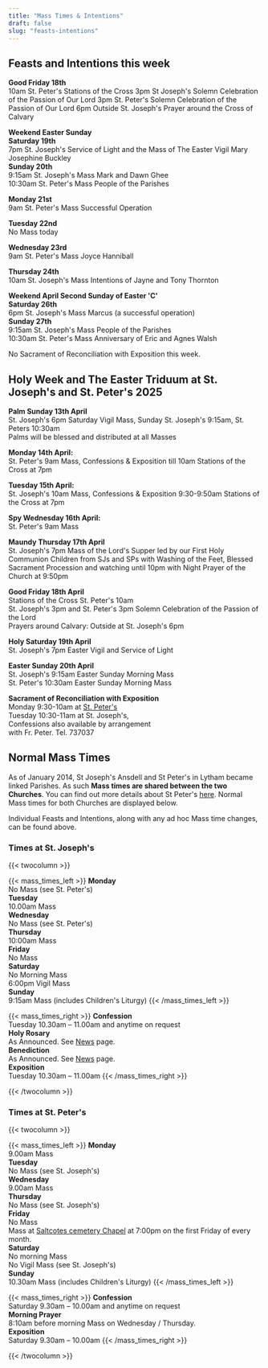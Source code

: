 ```yaml
---
title: "Mass Times & Intentions"
draft: false
slug: "feasts-intentions"
---
```


## Feasts and Intentions this week  

**Good Friday 18th**  
10am St. Peter's Stations of the Cross
3pm St Joseph's Solemn Celebration of the Passion of Our Lord
3pm St. Peter's Solemn Celebration of the Passion of Our Lord
6pm Outside St. Joseph's Prayer around the Cross of Calvary

**Weekend Easter Sunday**  
**Saturday 19th**  
7pm St. Joseph's Service of Light and the Mass of The Easter Vigil Mary Josephine Buckley  
**Sunday 20th**  
9:15am St. Joseph's Mass Mark and Dawn Ghee  
10:30am St. Peter's Mass People of the Parishes  

**Monday 21st**  
9am St. Peter's Mass Successful Operation  

**Tuesday 22nd**  
No Mass today  

**Wednesday 23rd**  
9am St. Peter's Mass Joyce Hanniball  

**Thursday 24th**  
10am St. Joseph's Mass Intentions of Jayne and Tony Thornton  

**Weekend April Second Sunday of Easter 'C'**  
**Saturday 26th**  
6pm St. Joseph's Mass Marcus (a successful operation)  
**Sunday 27th**  
9:15am St. Joseph's Mass People of the Parishes  
10:30am St. Peter's Mass Anniversary of Eric and Agnes Walsh  

No Sacrament of Reconciliation with Exposition this week.

## Holy Week and The Easter Triduum at St. Joseph's and St. Peter's 2025

**Palm Sunday 13th April**  
St. Joseph's 6pm Saturday Vigil Mass, Sunday St. Joseph's 9:15am, St. Peters 10:30am  
Palms will be blessed and distributed at all Masses  

**Monday 14th April:**  
St. Peter's 9am Mass, Confessions & Exposition till 10am Stations of the Cross at 7pm  

**Tuesday 15th April:**  
St. Joseph's 10am Mass, Confessions & Exposition 9:30-9:50am Stations of the Cross at 7pm  

**Spy Wednesday 16th April:**  
St. Peter's 9am Mass  

**Maundy Thursday 17th April**  
St. Joseph's 7pm Mass of the Lord's Supper led by our First Holy Communion Children from SJs and SPs with Washing of the Feet, Blessed Sacrament Procession and watching until 10pm with Night Prayer of the Church at 9:50pm  

**Good Friday 18th April**  
Stations of the Cross St. Peter's 10am  
St. Joseph's 3pm and St. Peter's 3pm Solemn Celebration of the Passion of the Lord  
Prayers around Calvary: Outside at St. Joseph's 6pm  

**Holy Saturday 19th April**  
St. Joseph's 7pm Easter Vigil and Service of Light  

**Easter Sunday 20th April**  
St. Joseph's 9:15am Easter Sunday Morning Mass  
St. Peter's 10:30am Easter Sunday Morning Mass  
  
**Sacrament of Reconciliation with Exposition**  
Monday 9:30-10am at [St. Peter's](https://www.stpeterslytham.co.uk/)  
Tuesday 10:30-11am at St. Joseph's,  
Confessions also available by arrangement  
with Fr. Peter. Tel. 737037

## Normal Mass Times

As of January 2014, St Joseph's Ansdell and St Peter's in Lytham became linked Parishes. As such **Mass times are shared between the two Churches**. You can find out more details about St Peter's [here](https://www.stpeterslytham.co.uk/). Normal Mass times for both Churches are displayed below.

Individual Feasts and Intentions, along with any ad hoc Mass time changes, can be found above.

### Times at St. Joseph's

{{< twocolumn >}}

{{< mass_times_left >}}
**Monday**  
No Mass (see St. Peter's)  
**Tuesday**  
10.00am Mass  
**Wednesday**  
No Mass (see St. Peter's)  
**Thursday**  
10:00am Mass  
**Friday**  
No Mass  
**Saturday**  
No Morning Mass  
6:00pm Vigil Mass  
**Sunday**  
9:15am Mass (includes Children's Liturgy)
{{< /mass_times_left >}}

{{< mass_times_right >}}
**Confession**  
Tuesday 10.30am – 11.00am and anytime on request  
**Holy Rosary**  
As Announced. See [News](/news) page.  
**Benediction**  
As Announced. See [News](/news) page.  
**Exposition**  
Tuesday 10.30am – 11.00am
{{< /mass_times_right >}}

{{< /twocolumn >}}

### Times at St. Peter's

{{< twocolumn >}}

{{< mass_times_left >}}
**Monday**  
9.00am Mass  
**Tuesday**  
No Mass (see St. Joseph's)  
**Wednesday**  
9.00am Mass  
**Thursday**  
No Mass (see St. Joseph's)  
**Friday**  
No Mass  
Mass at [Saltcotes cemetery Chapel](https://goo.gl/maps/McT83) at 7:00pm on the first Friday of every month.  
**Saturday**  
No morning Mass  
No Vigil Mass (see St. Joseph's)  
**Sunday**  
10.30am Mass (includes Children's Liturgy)
{{< /mass_times_left >}}

{{< mass_times_right >}}
**Confession**  
Saturday 9.30am – 10.00am and anytime on request  
**Morning Prayer**  
8:10am before morning Mass on Wednesday / Thursday.  
**Exposition**  
Saturday 9.30am – 10.00am
{{< /mass_times_right >}}

{{< /twocolumn >}}
